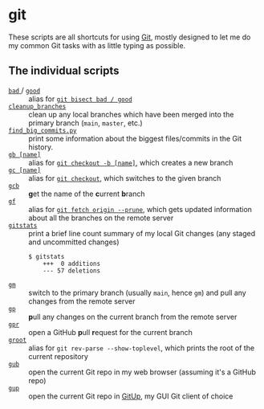 # git

These scripts are all shortcuts for using [Git], mostly designed to let me do my common Git tasks with as little typing as possible.

[Git]: https://git-scm.com/

## The individual scripts

<!-- [[[cog

# This adds the root of the repo to the PATH, which has cog_helpers.py
from os.path import abspath, dirname
import sys

sys.path.append(abspath(dirname(dirname("."))))

import cog_helpers

folder_name = "git"

scripts = [
    {
        "variants": ["bad", "good"],
        "description": """
        alias for <a href="https://git-scm.com/docs/git-bisect"><code>git bisect bad / good</code></a>
        """
    },
    {
        "name": "cleanup_branches",
        "description": """
        clean up any local branches which have been merged into the primary branch (<code>main</code>, <code>master</code>, etc.)
        """
    },
    {
        "name": "find_big_commits.py",
        "description": """
        print some information about the biggest files/commits in the Git history.
        """
    },
    {
        "usage": "gb [name]",
        "description": """
        alias for <a href="https://git-scm.com/docs/git-checkout"><code>git checkout -b [name]</code></a>, which creates a new branch
        """
    },
    {
        "usage": "gc [name]",
        "description": """
        alias for <a href="https://git-scm.com/docs/git-checkout"><code>git checkout</code></a>, which switches to the given branch
        """
    },
    {
        "usage": "gcb",
        "description": """
        <strong>g</strong>et the name of the <strong>c</strong>urrent <strong>b</strong>ranch
        """
    },
    {
        "usage": "gf",
        "description": """
        alias for <a href="https://git-scm.com/docs/git-checkout"><code>git fetch origin --prune</code></a>, which gets updated information about all the branches on the remote server
        """
    },
    {
        "usage": "gitstats",
        "description": """
        print a brief line count summary of my local Git changes (any staged and uncommitted changes)
        <p>
        <pre><code>$ gitstats
    +++  0 additions
    --- 57 deletions</code></pre>
        </p>
        """
    },
    {
        "usage": "gm",
        "description": """
        switch to the primary branch (usually <code>main</code>, hence <code>gm</code>) and pull any changes from the remote server
        """
    },
    {
        "usage": "gp",
        "description": """
        <strong>p</strong>ull any changes on the current branch from the remote server
        """
    },
    {
        "usage": "gpr",
        "description": """
        open a GitHub <strong>p</strong>ull <strong>r</strong>equest for the current branch
        """
    },
    {
        "usage": "groot",
        "description": """
        alias for <code>git rev-parse --show-toplevel</code>, which prints the root of the current repository
        """
    },
    {
        "usage": "gub",
        "description": """
        open the current Git repo in my web browser (assuming it's a GitHub repo)
        """
    },
    {
        "usage": "gup",
        "description": """
        open the current Git repo in <a href="https://gitup.co/">GitUp</a>, my GUI Git client of choice
        """
    },
]

cog_helpers.create_description_table(folder_name=folder_name, scripts=scripts)

]]]-->
<dl>
  <dt>
    <a href="https://github.com/alexwlchan/scripts/blob/main/git/bad">
      <code>bad</code>
    </a>
/
    <a href="https://github.com/alexwlchan/scripts/blob/main/git/good">
      <code>good</code>
    </a>
  </dt>
  <dd>
    alias for <a href="https://git-scm.com/docs/git-bisect"><code>git bisect bad / good</code></a>
  </dd>

  <dt>
    <a href="https://github.com/alexwlchan/scripts/blob/main/git/cleanup_branches">
      <code>cleanup_branches</code>
    </a>
  </dt>
  <dd>
    clean up any local branches which have been merged into the primary branch (<code>main</code>, <code>master</code>, etc.)
  </dd>

  <dt>
    <a href="https://github.com/alexwlchan/scripts/blob/main/git/find_big_commits.py">
      <code>find_big_commits.py</code>
    </a>
  </dt>
  <dd>
    print some information about the biggest files/commits in the Git history.
  </dd>

  <dt>
    <a href="https://github.com/alexwlchan/scripts/blob/main/git/gb">
      <code>gb [name]</code>
    </a>
  </dt>
  <dd>
    alias for <a href="https://git-scm.com/docs/git-checkout"><code>git checkout -b [name]</code></a>, which creates a new branch
  </dd>

  <dt>
    <a href="https://github.com/alexwlchan/scripts/blob/main/git/gc">
      <code>gc [name]</code>
    </a>
  </dt>
  <dd>
    alias for <a href="https://git-scm.com/docs/git-checkout"><code>git checkout</code></a>, which switches to the given branch
  </dd>

  <dt>
    <a href="https://github.com/alexwlchan/scripts/blob/main/git/gcb">
      <code>gcb</code>
    </a>
  </dt>
  <dd>
    <strong>g</strong>et the name of the <strong>c</strong>urrent <strong>b</strong>ranch
  </dd>

  <dt>
    <a href="https://github.com/alexwlchan/scripts/blob/main/git/gf">
      <code>gf</code>
    </a>
  </dt>
  <dd>
    alias for <a href="https://git-scm.com/docs/git-checkout"><code>git fetch origin --prune</code></a>, which gets updated information about all the branches on the remote server
  </dd>

  <dt>
    <a href="https://github.com/alexwlchan/scripts/blob/main/git/gitstats">
      <code>gitstats</code>
    </a>
  </dt>
  <dd>
    print a brief line count summary of my local Git changes (any staged and uncommitted changes)
        <p>
        <pre><code>$ gitstats
    +++  0 additions
    --- 57 deletions</code></pre>
        </p>
  </dd>

  <dt>
    <a href="https://github.com/alexwlchan/scripts/blob/main/git/gm">
      <code>gm</code>
    </a>
  </dt>
  <dd>
    switch to the primary branch (usually <code>main</code>, hence <code>gm</code>) and pull any changes from the remote server
  </dd>

  <dt>
    <a href="https://github.com/alexwlchan/scripts/blob/main/git/gp">
      <code>gp</code>
    </a>
  </dt>
  <dd>
    <strong>p</strong>ull any changes on the current branch from the remote server
  </dd>

  <dt>
    <a href="https://github.com/alexwlchan/scripts/blob/main/git/gpr">
      <code>gpr</code>
    </a>
  </dt>
  <dd>
    open a GitHub <strong>p</strong>ull <strong>r</strong>equest for the current branch
  </dd>

  <dt>
    <a href="https://github.com/alexwlchan/scripts/blob/main/git/groot">
      <code>groot</code>
    </a>
  </dt>
  <dd>
    alias for <code>git rev-parse --show-toplevel</code>, which prints the root of the current repository
  </dd>

  <dt>
    <a href="https://github.com/alexwlchan/scripts/blob/main/git/gub">
      <code>gub</code>
    </a>
  </dt>
  <dd>
    open the current Git repo in my web browser (assuming it's a GitHub repo)
  </dd>

  <dt>
    <a href="https://github.com/alexwlchan/scripts/blob/main/git/gup">
      <code>gup</code>
    </a>
  </dt>
  <dd>
    open the current Git repo in <a href="https://gitup.co/">GitUp</a>, my GUI Git client of choice
  </dd>
</dl>
<!-- [[[end]]] (sum: kgos+cwNSe) -->
